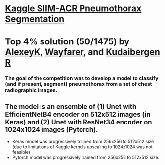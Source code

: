 # [Kaggle SIIM-ACR Pneumothorax Segmentation](https://www.kaggle.com/c/siim-acr-pneumothorax-segmentation)

# Top 4% solution (50/1475) by [AlexeyK](https://www.kaggle.com/akuritsyn), [Wayfarer](https://www.kaggle.com/joven1997), and [Kudaibergen R](https://www.kaggle.com/kudaibergenu)

### The goal of the competition was to develop a model to classify (and if present, segment) pneumothorax from a set of chest radiographic images. 

## The model is an ensemble of (1) Unet with EfficientNetB4 encoder on 512x512 images (in Keras) and (2) Unet with ResNet34 encoder on 1024x1024 images (Pytorch).
- Keras model was progressively trained from 256x256 to 512x512 size (due to limitations of Kaggle kernels upscaling to 1024x1024 was not feasible) 
- Pytorch model was progressively trained from 256x256 to 512x512 size.
